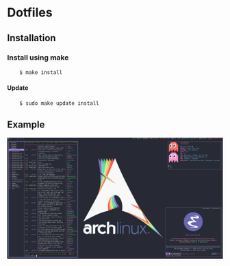 # Dotfiles

## Installation

### Install using make


``` sh
    $ make install
```

#### Update

```sh
    $ sudo make update install
```

## Example

<div align="center">

![Desktop](.images/desktop.png)

</div>